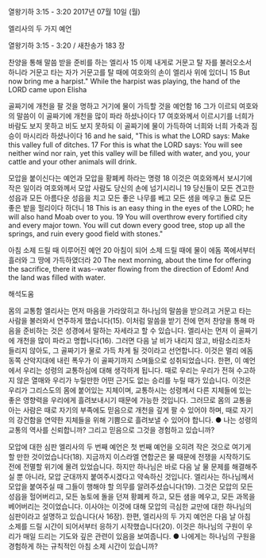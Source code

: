 열왕기하 3:15 - 3:20 
2017년 07월 10일 (월)

엘리사의 두 가지 예언



열왕기하 3:15 - 3:20 / 새찬송가 183 장


찬양을 통해 말씀 받을 준비를 하는 엘리사
15 이제 내게로 거문고 탈 자를 불러오소서 하니라 거문고 타는 자가 거문고를 탈 때에 여호와의 손이 엘리사 위에 있더니
15 But now bring me a harpist." While the harpist was playing, the hand of the LORD came upon Elisha



골짜기에 개천을 팔 것을 명하고 거기에 물이 가득할 것을 예언함
16 그가 이르되 여호와의 말씀이 이 골짜기에 개천을 많이 파라 하셨나이다 17 여호와께서 이르시기를 너희가 바람도 보지 못하고 비도 보지 못하되 이 골짜기에 물이 가득하여 너희와 너희 가축과 짐승이 마시리라 하셨나이다
16 and he said, "This is what the LORD says: Make this valley full of ditches. 17 For this is what the LORD says: You will see neither wind nor rain, yet this valley will be filled with water, and you, your cattle and your other animals will drink.

모압을 붙이신다는 예언과 모압을 황폐케 하라는 명령
18 이것은 여호와께서 보시기에 작은 일이라 여호와께서 모압 사람도 당신의 손에 넘기시리니 19 당신들이 모든 견고한 성읍과 모든 아름다운 성읍을 치고 모든 좋은 나무를 베고 모든 샘을 메우고 돌로 모든 좋은 밭을 헐리이다 하더니
18 This is an easy thing in the eyes of the LORD; he will also hand Moab over to you.  19 You will overthrow every fortified city and every major town. You will cut down every good tree, stop up all the springs, and ruin every good field with stones."



아침 소제 드릴 때 이루어진 예언
20 아침이 되어 소제 드릴 때에 물이 에돔 쪽에서부터 흘러와 그 땅에 가득하였더라
20 The next morning, about the time for offering the sacrifice, there it was--water flowing from the direction of Edom! And the land was filled with water.

해석도움





몸의 교통함
엘리사는 먼저 마음을 가라앉히고 하나님의 말씀을 받으려고 거문고 타는 사람을 불러와서 연주하게 했습니다(15). 이처럼 말씀을 받기 전에 먼저 찬양을 통해 마음을 준비하는 것은 성경에서 말하는 자세라고 할 수 있습니다. 엘리사는 먼저 이 골짜기에 개천을 많이 파라고 명합니다(16). 그러면 다음 날 비가 내리지 않고, 바람소리조차 들리지 않아도, 그 골짜기가 물로 가득 차게 될 것이라고 선언합니다. 이것은 멀리 에돔 동쪽 산악지대에 내린 폭우가 이 골짜기까지 스며듦으로 성취되었습니다. 한편, 이 예언에서 우리는 성령의 교통하심에 대해 생각하게 됩니다. 때로 우리는 우리가 전혀 수고하지 않은 열매와 우리가 누릴만한 어떤 근거도 없는 승리를 누릴 때가 있습니다. 이것은 우리가 그리스도의 몸에 붙어있는 지체이며, 교통하시는 성령께서 다른 지체들에 있는 좋은 영향력을 우리에게 흘려보내시기 때문에 가능한 것입니다. 그러므로 몸의 교통을 아는 사람은 때로 자기의 부족에도 믿음으로 개천을 깊게 팔 수 있어야 하며, 때로 자기의 강건함을 연약한 지체들을 위해 기쁨으로 흘려보낼 수 있어야 합니다.
● 나는 성령의 교통의 역사를 신뢰합니까? 그리고 믿음으로 그것을 경험하고 있습니까?

모압에 대한 심판
엘리사의 두 번째 예언은 첫 번째 예언을 오히려 작은 것으로 여기게 할 만한 것이었습니다(18). 지금까지 이스라엘 연합군은 물 때문에 전쟁을 시작하기도 전에 전멸할 위기에 몰려 있었습니다. 하지만 하나님은 바로 다음 날 물 문제를 해결해주실 뿐 아니라, 모압 군대까지 붙여주시겠다고 약속하신 것입니다. 엘리사는 하나님께서 모압을 붙여주실 때 그들이 행해야 할 의무를 알려주셨습니다(19). 그것은 모압의 모든 성읍을 헐어버리고, 모든 농토에 돌을 던져 황폐케 하고, 모든 샘을 메우고, 모든 과목을 베어버리는 것이었습니다. 이사야는 이것에 대해 모압의 극심한 교만에 대한 하나님의 심판이라고 설명하고 있습니다(사 16장). 한편, 엘리사의 두 가지 예언은 다음 날 아침 소제를 드릴 시간이 되어서부터 응하기 시작했습니다(20). 이것은 하나님의 구원이 우리가 매일 드리는 기도와 깊은 관련이 있음을 보여줍니다.
● 나에게는 하나님의 구원을 경험하게 하는 규칙적인 아침 소제 시간이 있습니까?